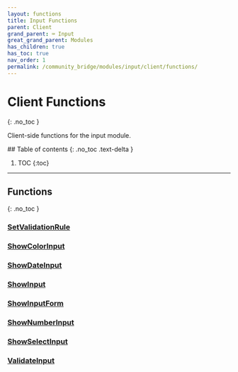 ```yaml
---
layout: functions
title: Input Functions
parent: Client
grand_parent: ⌨️ Input
great_grand_parent: Modules
has_children: true
has_toc: true
nav_order: 1
permalink: /community_bridge/modules/input/client/functions/
---
```


# Client Functions
{: .no_toc }

Client-side functions for the input module.

<div class="toc-container">## Table of contents
{: .no_toc .text-delta }

1. TOC
{:toc}</div>

---
## Functions
{: .no_toc }


### [SetValidationRule](SetValidationRule)

### [ShowColorInput](ShowColorInput)

### [ShowDateInput](ShowDateInput)

### [ShowInput](ShowInput)

### [ShowInputForm](ShowInputForm)

### [ShowNumberInput](ShowNumberInput)

### [ShowSelectInput](ShowSelectInput)

### [ValidateInput](ValidateInput)




